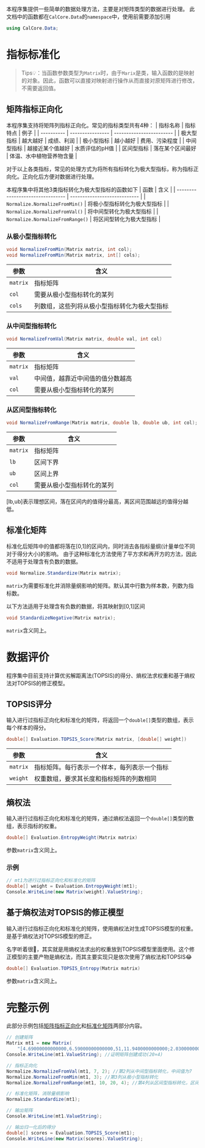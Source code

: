 本程序集提供一些简单的数据处理方法，主要是对矩阵类型的数据进行处理。
此文档中的函数都在`CalCore.Data`的`namespace`中，使用前需要添加引用
```c#
using CalCore.Data;
```

# 指标标准化

> Tips💡：当函数参数类型为`Matrix`时，由于`Marix`是类，输入函数的是映射的对象。因此，函数可以直接对映射进行操作从而直接对原矩阵进行修改，不需要返回值。

## 矩阵指标正向化
本程序集支持将矩阵列指标正向化。常见的指标类型共有4种：
| 指标名称   | 指标特点         | 例子                     |
| ---------- | ---------------- | ------------------------ |
| 极大型指标 | 越大越好         | 成绩、利润               |
| 极小型指标 | 越小越好         | 费用、污染程度           |
| 中间型指标 | 越接近某个值越好 | 水质评估的pH值           |
| 区间型指标 | 落在某个区间最好 | 体温、水中植物营养物含量 |

对于以上各类指标，常见的处理方式为将所有指标转化为极大型指标，称为指标正向化。正向化后方便对数据进行处理。

本程序集中将其他3类指标转化为极大型指标的函数如下
| 函数                             | 含义                         |
| -------------------------------- | ---------------------------- |
| `Normalize.NormalizeFromMin()`   | 将极小型指标转化为极大型指标 |
| `Normalize.NormalizeFromVal()`   | 将中间型转化为极大型指标     |
| `Normalize.NormalizeFromRange()` | 将区间型转化为极大型指标     |

### 从极小型指标转化
```c#
void NormalizeFromMin(Matrix matrix, int col);
void NormalizeFromMin(Matrix matrix, int[] cols);
```
| 参数     | 含义                                         |
| -------- | -------------------------------------------- |
| `matrix` | 指标矩阵                                     |
| `col`    | 需要从极小型指标转化的某列                   |
| `cols`   | 列数组，这些列将从极小型指标转化为极大型指标 |

### 从中间型指标转化
```c#
void NormalizeFromVal(Matrix matrix, double val, int col)
```
| 参数     | 含义                             |
| -------- | -------------------------------- |
| `matrix` | 指标矩阵                         |
| `val`    | 中间值，越靠近中间值的值分数越高 |
| `col`    | 需要从极小型指标转化的某列       |

### 从区间型指标转化
```c#
void NormalizeFromRange(Matrix matrix, double lb, double ub, int col);
```
| 参数     | 含义                       |
| -------- | -------------------------- |
| `matrix` | 指标矩阵                   |
| `lb`     | 区间下界                   |
| `ub`     | 区间上界                   |
| `col`    | 需要从极小型指标转化的某列 |
[lb,ub]表示理想区间，落在区间内的值得分最高，离区间范围越远的值得分越低。

## 标准化矩阵
标准化后矩阵中的值都将落在[0,1]的区间内，同时消去各指标量纲(计量单位不同对于得分大小)的影响。
由于这种标准化方法使用了平方求和再开方的方法，因此不适用于处理含有负数的数据。
```c#
void Normalize.Standardize(Matrix matrix);
```
`matrix`为需要标准化并消除量纲影响的矩阵。默认其中行数为样本数，列数为指标数。

以下方法适用于处理含有负数的数据，将其映射到[0,1]区间
```c#
void StandardizeNegative(Matrix matrix);
```
`matrix`含义同上。

# 数据评价
程序集中目前支持计算优劣解距离法(TOPSIS)的得分、熵权法求权重和基于熵权法对TOPSIS的修正模型。

## TOPSIS评分
输入进行过指标正向化和标准化的矩阵，将返回一个`double[]`类型的数组，表示每个样本的得分。
```c#
double[] Evaluation.TOPSIS_Score(Matrix matrix, [double[] weight])
```
| 参数     | 含义                                         |
| -------- | -------------------------------------------- |
| `matrix` | 指标矩阵。每行表示一个样本，每列表示一个指标 |
| `weight` | 权重数组，要求其长度和指标矩阵的列数相同     |

## 熵权法
输入进行过指标正向化和标准化的矩阵，通过熵权法返回一个`double[]`类型的数组，表示指标的权重。
```c#
double[] Evaluation.EntropyWeight(Matrix matrix)
```
参数`matrix`含义同上。

### 示例
```c#
// mt1为进行过指标正向化和标准化的矩阵
double[] weight = Evaluation.EntropyWeight(mt1);
Console.WriteLine(new Matrix(weight).ValueString);
```

## 基于熵权法对TOPSIS的修正模型
输入进行过指标正向化和标准化的矩阵，使用熵权法对生成TOPSIS模型的权重。是基于熵权法对TOPSIS模型的修正。

名字听着很🐂，其实就是用熵权法求出的权重放到TOPSIS模型里面使用。这个修正模型的主要产物是熵权法，而其主要实现只是依次使用了熵权法和TOPSIS😂
```c#
double[] Evaluation.TOPSIS_Entropy(Matrix matrix)
```
参数`matrix`含义同上。

# 完整示例
此部分示例包括[矩阵指标正向化](#矩阵指标正向化)和[标准化矩阵](#标准化矩阵)两部分内容。
```c#
// 创建矩阵
Matrix mt1 = new Matrix(
    "[4.69000000000000,6.59000000000000,51,11.9400000000000;2.03000000000000,7.86000000000000,19,6.46000000000000;9.11000000000000,6.31000000000000,46,8.91000000000000;8.61000000000000,7.05000000000000,46,26.4300000000000;7.13000000000000,6.50000000000000,50,23.5700000000000;2.39000000000000,6.77000000000000,38,24.6200000000000;7.69000000000000,6.79000000000000,38,6.01000000000000;9.30000000000000,6.81000000000000,27,31.5700000000000;5.45000000000000,7.62000000000000,5,18.4600000000000;6.19000000000000,7.27000000000000,17,7.51000000000000;7.93000000000000,7.53000000000000,9,6.52000000000000;4.40000000000000,7.28000000000000,17,25.3000000000000;7.46000000000000,8.24000000000000,23,14.4200000000000;2.01000000000000,5.55000000000000,47,26.3100000000000;2.04000000000000,6.40000000000000,23,17.9100000000000;7.73000000000000,6.14000000000000,52,15.7200000000000;6.35000000000000,7.58000000000000,25,29.4600000000000;8.29000000000000,8.41000000000000,39,12.0200000000000;3.54000000000000,7.27000000000000,54,3.16000000000000;7.44000000000000,6.26000000000000,8,28.4100000000000]");
Console.WriteLine(mt1.ValueString); //证明矩阵创建成功(20×4)

// 指标正向化
Normalize.NormalizeFromVal(mt1, 7, 2); //第2列从中间型指标转化，中间值为7
Normalize.NormalizeFromMin(mt1, 3); //第3列从极小型指标转化
Normalize.NormalizeFromRange(mt1, 10, 20, 4); //第4列从区间型指标转化，区间为[10,20]

// 标准化矩阵，消除量纲影响
Normalize.Standardize(mt1);

// 输出矩阵
Console.WriteLine(mt1.ValueString);

// 输出归一化后的得分
double[] scores = Evaluation.TOPSIS_Score(mt1);
Console.WriteLine(new Matrix(scores).ValueString);
```